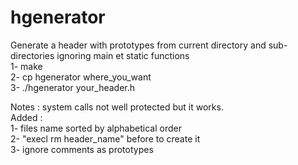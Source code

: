 # hgenerator
Generate a header with prototypes from current directory and sub-directories ignoring main et static functions  
1- make  
2- cp hgenerator where_you_want  
3- ./hgenerator your_header.h  
  
Notes : system calls not well protected but it works.  
Added :   
1- files name sorted by alphabetical order  
2- "execl rm header_name" before to create it  
3- ignore comments as prototypes
